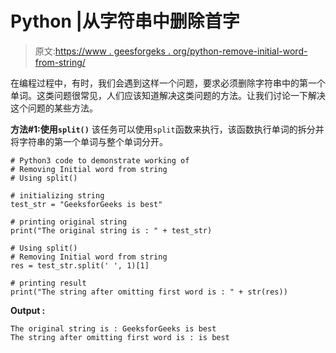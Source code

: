 # Python |从字符串中删除首字

> 原文:[https://www . geesforgeks . org/python-remove-initial-word-from-string/](https://www.geeksforgeeks.org/python-removing-initial-word-from-string/)

在编程过程中，有时，我们会遇到这样一个问题，要求必须删除字符串中的第一个单词。这类问题很常见，人们应该知道解决这类问题的方法。让我们讨论一下解决这个问题的某些方法。

**方法#1:使用`split()`**
该任务可以使用`split`函数来执行，该函数执行单词的拆分并将字符串的第一个单词与整个单词分开。

```
# Python3 code to demonstrate working of
# Removing Initial word from string
# Using split()

# initializing string 
test_str = "GeeksforGeeks is best"

# printing original string 
print("The original string is : " + test_str)

# Using split()
# Removing Initial word from string
res = test_str.split(' ', 1)[1]

# printing result 
print("The string after omitting first word is : " + str(res))
```

**Output :**

```
The original string is : GeeksforGeeks is best
The string after omitting first word is : is best

```
